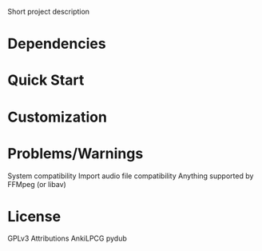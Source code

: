 Short project description

# Dependencies

# Quick Start

# Customization

# Problems/Warnings
System compatibility
Import audio file compatibility
	Anything supported by FFMpeg (or libav)

# License
GPLv3
Attributions
	AnkiLPCG
	pydub